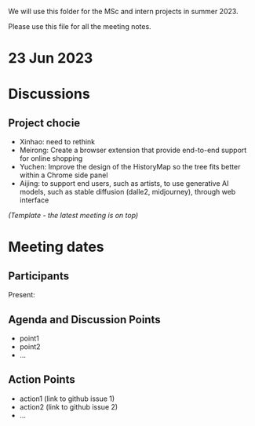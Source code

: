 We will use this folder for the MSc and intern projects in summer 2023.

Please use this file for all the meeting notes. 

# 23 Jun 2023

# Discussions
## Project chocie
- Xinhao: need to rethink
- Meirong: Create a browser extension that provide end-to-end support for online shopping
- Yuchen: Improve the design of the HistoryMap so the tree fits better within a Chrome side panel
- Aijing: to support end users, such as artists, to use generative AI models, such as stable diffusion (dalle2, midjourney), through web interface

*(Template - the latest meeting is on top)*

# Meeting dates

## Participants

Present:

## Agenda and Discussion Points

- point1
- point2
- ...

## Action Points

- action1 (link to github issue 1)
- action2 (link to github issue 2)
- ...
